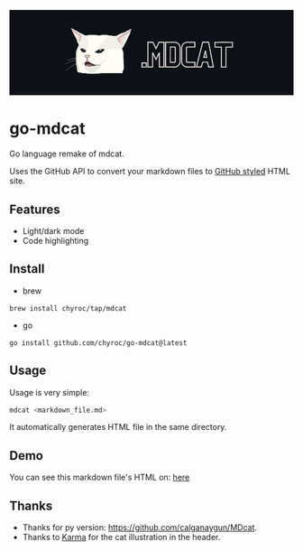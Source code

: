 ![](./static/header.png)

# go-mdcat

Go language remake of mdcat.

Uses the GitHub API to convert your markdown files to [GitHub styled](https://primer.style/) HTML site.

## Features

- Light/dark mode
- Code highlighting

## Install

- brew

```shell
brew install chyroc/tap/mdcat
```

- go

```shell
go install github.com/chyroc/go-mdcat@latest
```

## Usage

Usage is very simple:

```sh
mdcat <markdown_file.md>
```

It automatically generates HTML file in the same directory.

## Demo

You can see this markdown file's HTML on:
[here](https://refined-github-html-preview.kidonng.workers.dev/calganaygun/MDcat/raw/main/README.html)

## Thanks

- Thanks for py version: https://github.com/calganaygun/MDcat.
- Thanks to [Karma](https://www.instagram.com/sanmiyorumamaevet/) for the cat illustration in the header.
